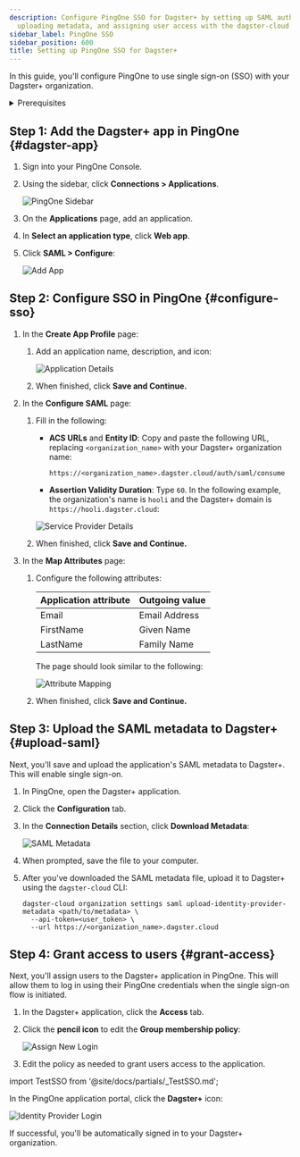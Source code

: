 ```yaml
---
description: Configure PingOne SSO for Dagster+ by setting up SAML authentication,
  uploading metadata, and assigning user access with the dagster-cloud CLI.
sidebar_label: PingOne SSO
sidebar_position: 600
title: Setting up PingOne SSO for Dagster+
---
```

In this guide, you'll configure PingOne to use single sign-on (SSO) with your Dagster+ organization.

<details>
  <summary>Prerequisites</summary>

To complete the steps in this guide, you'll need:

- **The following in PingOne:**
  - An existing PingOne account
  - Organization admin permissions
- **To install the [`dagster-cloud` CLI](/dagster-plus/deployment/management/dagster-cloud-cli/installing-and-configuring)**
- **The following in Dagster+:**
  - A Pro plan
  - [Access to a user token](/dagster-plus/deployment/management/tokens/user-tokens)
  - [Organization Admin permissions](/dagster-plus/features/authentication-and-access-control/rbac/user-roles-permissions) in your organization

</details>

## Step 1: Add the Dagster+ app in PingOne \{#dagster-app}

1. Sign into your PingOne Console.
2. Using the sidebar, click **Connections > Applications**.

   ![PingOne Sidebar](/images/dagster-plus/features/authentication-and-access-control/pingone/sidebar.png)

3. On the **Applications** page, add an application.
4. In **Select an application type**, click **Web app**.
5. Click **SAML > Configure**:

   ![Add App](/images/dagster-plus/features/authentication-and-access-control/pingone/add-app.png)

## Step 2: Configure SSO in PingOne \{#configure-sso}

1.  In the **Create App Profile** page:

    1. Add an application name, description, and icon:

       ![Application Details](/images/dagster-plus/features/authentication-and-access-control/pingone/application-details.png)

    2. When finished, click **Save and Continue.**

2.  In the **Configure SAML** page:

    1.  Fill in the following:

        - **ACS URLs** and **Entity ID**: Copy and paste the following URL, replacing `<organization_name>` with your Dagster+ organization name:

          ```
          https://<organization_name>.dagster.cloud/auth/saml/consume
          ```

        - **Assertion Validity Duration**: Type `60`.
          In the following example, the organization's name is `hooli` and the Dagster+ domain is `https://hooli.dagster.cloud`:

        ![Service Provider Details](/images/dagster-plus/features/authentication-and-access-control/pingone/service-provider-details.png)

    2.  When finished, click **Save and Continue.**

3.  In the **Map Attributes** page:

    1. Configure the following attributes:

       | Application attribute | Outgoing value |
       | --------------------- | -------------- |
       | Email                 | Email Address  |
       | FirstName             | Given Name     |
       | LastName              | Family Name    |

       The page should look similar to the following:

       ![Attribute Mapping](/images/dagster-plus/features/authentication-and-access-control/pingone/attribute-mapping.png)

    2. When finished, click **Save and Continue.**

## Step 3: Upload the SAML metadata to Dagster+ \{#upload-saml}

Next, you'll save and upload the application's SAML metadata to Dagster+. This will enable single sign-on.

1. In PingOne, open the Dagster+ application.
2. Click the **Configuration** tab.
3. In the **Connection Details** section, click **Download Metadata**:

   ![SAML Metadata](/images/dagster-plus/features/authentication-and-access-control/pingone/saml-metadata.png)

4. When prompted, save the file to your computer.
5. After you've downloaded the SAML metadata file, upload it to Dagster+ using the `dagster-cloud` CLI:

   ```shell
   dagster-cloud organization settings saml upload-identity-provider-metadata <path/to/metadata> \
     --api-token=<user_token> \
     --url https://<organization_name>.dagster.cloud
   ```

## Step 4: Grant access to users \{#grant-access}

Next, you'll assign users to the Dagster+ application in PingOne. This will allow them to log in using their PingOne credentials when the single sign-on flow is initiated.

1. In the Dagster+ application, click the **Access** tab.
2. Click the **pencil icon** to edit the **Group membership policy**:

   ![Assign New Login](/images/dagster-plus/features/authentication-and-access-control/pingone/new-login.png)

3. Edit the policy as needed to grant users access to the application.

import TestSSO from '@site/docs/partials/\_TestSSO.md';

<TestSSO />

In the PingOne application portal, click the **Dagster+** icon:

![Identity Provider Login](/images/dagster-plus/features/authentication-and-access-control/pingone/identity-provider-login.png)

If successful, you'll be automatically signed in to your Dagster+ organization.
